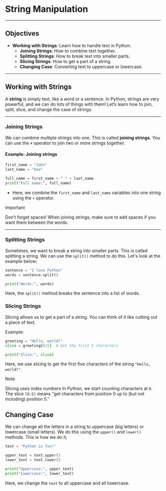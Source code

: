 # **String Manipulation**

---

## **Objectives**
- **Working with Strings**: Learn how to handle text in Python.
  - **Joining Strings**: How to combine text together.
  - **Splitting Strings**: How to break text into smaller parts.
  - **Slicing Strings**: How to get a part of a string.
  - **Changing Case**: Converting text to uppercase or lowercase.

---

## Working with Strings

A **string** is simply text, like a word or a sentence. In Python, strings are very powerful, and we can do lots of things with them! Let’s learn how to join, split, slice, and change the case of strings.

---

### **Joining Strings**

We can combine multiple strings into one. This is called **joining strings**. You can use the **`+`** operator to join two or more strings together.

#### **Example: Joining strings**

```python
first_name = "John"
last_name = "Doe"

full_name = first_name + " " + last_name
print("Full name:", full_name)
```
- Here, we combine the `first_name` and `last_name` variables into one string using the `+` operator.

> [!IMPORTANT]
> Don’t forget spaces!
> When joining strings, make sure to add spaces if you want them between the words.

---
### Splitting Strings
Sometimes, we want to break a string into smaller parts. This is called splitting a string. We can use the `split()` method to do this.
Let's look at the example below;

```python
sentence = "I love Python"
words = sentence.split()

print("Words:", words)
```
Here, the `split()` method breaks the sentence into a list of words.

### Slicing Strings
Slicing allows us to get a part of a string. You can think of it like cutting out a piece of text.

Example:
```python
greeting = "Hello, world!"
slice = greeting[0:5]  # Get the first 5 characters

print("Slice:", slice)
```
Here, we use slicing to get the first five characters of the string `"Hello, world!"`.

> [!NOTE]
> Slicing uses index numbers
> In Python, we start counting characters at `0`. The slice `[0:5]` means "get characters from position 0 up to (but not including) position 5."

## Changing Case
We can change all the letters in a string to uppercase (big letters) or lowercase (small letters). We do this using the `upper()` and `lower()` methods.
This is how we do it;
```python
text = "Python is fun!"

upper_text = text.upper()
lower_text = text.lower()

print("Uppercase:", upper_text)
print("Lowercase:", lower_text)
```

Here, we change the `text` to all uppercase and all lowercase.

